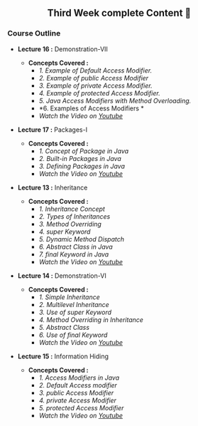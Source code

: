 <h2 align="center">Third Week complete Content 📝</h2>

### Course Outline ###

* **Lecture 16 :** Demonstration-VII
  * **Concepts Covered  :** 
      * *1. Example of Default Access Modifier.*
      * *2. Example of public Access Modifier* 
      * *3. Example of private Access Modifier.*    
      * *4. Example of protected Access Modifier.*
      * *5. Java Access Modifiers with Method Overloading.*
      * *6. Examples of Access Modifiers *
      * *Watch the Video on [Youtube](https://www.youtube.com/watch?v=UarOS8o-_7Q)*
      
* **Lecture 17 :** Packages-I
  * **Concepts Covered  :** 
      * *1. Concept of Package in Java*
      * *2. Built-in Packages in Java*
      * *3. Defining Packages in Java*    
      * *Watch the Video on [Youtube](https://www.youtube.com/watch?v=eKckLidjtP8&t=3s)*
      
* **Lecture 13 :** Inheritance
  * **Concepts Covered  :** 
      * *1. Inheritance Concept*
      * *2. Types of Inheritances*
      * *3. Method Overriding*
      * *4. super Keyword*
      * *5. Dynamic Method Dispatch*
      * *6. Abstract Class in Java*
      * *7. final Keyword in Java*
      * *Watch the Video on [Youtube](https://www.youtube.com/watch?v=rxsl1TzcEgg)*
          
* **Lecture 14 :** Demonstration-VI
  * **Concepts Covered  :** 
      * *1. Simple Inheritance*
      * *2. Multilevel Inheritance*   
      * *3. Use of super Keyword*
      * *4. Method Overriding in Inheritance*
      * *5. Abstract Class*
      * *6. Use of final Keyword*
      * *Watch the Video on [Youtube](https://www.youtube.com/watch?v=Xpw11pR41ps&t=5s)*

* **Lecture 15 :** Information Hiding
  * **Concepts Covered  :** 
      * *1. Access Modifiers in Java*
      * *2. Default Access modifier*
      * *3. public Access Modifier*
      * *4. private Access Modifier*
      * *5. protected Access Modifier*
      * *Watch the Video on [Youtube](https://www.youtube.com/watch?v=t4GPGkLh4Vg)*
      

